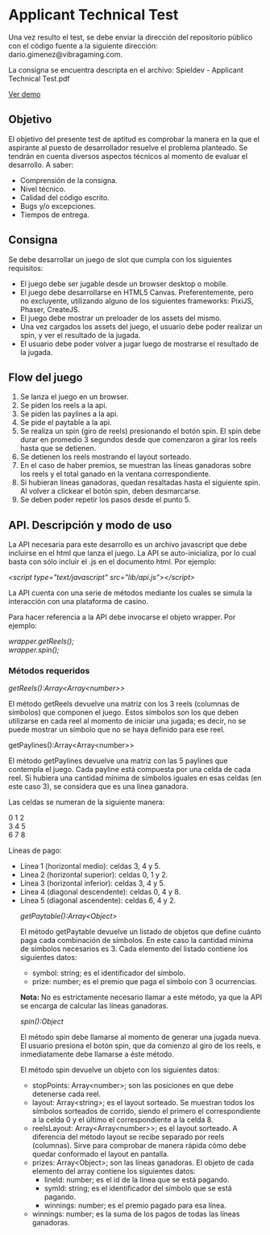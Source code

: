 <h1>Applicant Technical Test</h1>

<p>Una vez resulto el test, se debe enviar la dirección del repositorio público con el código fuente a la siguiente dirección: dario.gimenez@vibragaming.com.</p>
<p>La consigna se encuentra descripta en el archivo: Spieldev - Applicant Technical Test.pdf</p>
<p><a href="http://games.spieldev.com/applicant-test/">Ver demo</a></p>

<h2>Objetivo</h2>
<p>El objetivo del presente test de aptitud es comprobar la manera en la que el aspirante al puesto de desarrollador resuelve el problema planteado. Se tendrán en cuenta diversos aspectos técnicos al momento de evaluar el desarrollo. A saber:</p>

<ul>
	<li>Comprensión de la consigna.</li>
	<li>Nivel técnico.</li>
	<li>Calidad del código escrito.</li>
	<li>Bugs y/o excepciones.</li>
	<li>Tiempos de entrega.</li>
</ul>

<h2>Consigna</h2>
<p>Se debe desarrollar un juego de slot que cumpla con los siguientes requisitos:</p>
<ul>
	<li>El juego debe ser jugable desde un browser desktop o mobile.</li>
	<li>El juego debe desarrollarse en HTML5 Canvas. Preferentemente, pero no excluyente, utilizando alguno de los siguientes frameworks: PixiJS, Phaser, CreateJS.</li>
	<li>El juego debe mostrar un preloader de los assets del mismo.</li>
	<li>Una vez cargados los assets del juego, el usuario debe poder realizar un spin, y ver el resultado de la jugada.</li>
	<li>El usuario debe poder volver a jugar luego de mostrarse el resultado de la jugada.</li>
</ul>

<h2>Flow del juego</h2>
<ol>
	<li>Se lanza el juego en un browser.</li>
	<li>Se piden los reels a la api.</li>
	<li>Se piden las paylines a la api.</li>
	<li>Se pide el paytable a la api.</li>
	<li>Se realiza un spin (giro de reels) presionando el botón spin. El spin debe durar en promedio 3 segundos desde que comenzaron a girar los reels hasta que se detienen.</li>
	<li>Se detienen los reels mostrando el layout sorteado.</li>
	<li>En el caso de haber premios, se muestran las líneas ganadoras sobre los reels y el total ganado en la ventana correspondiente.</li>
	<li>Si hubieran líneas ganadoras, quedan resaltadas hasta el siguiente spin. Al volver a clickear el botón spin, deben desmarcarse.</li>
	<li>Se deben poder repetir los pasos desde el punto 5.</li>
</ol>


<h2>API. Descripción y modo de uso</h2>
<p> La API necesaria para este desarrollo es un archivo javascript que debe incluirse en el html que lanza el juego. La API se auto-inicializa, por lo cual basta con sólo incluir el .js en el documento html. Por ejemplo:</p>
<p><i>&lt;script type="text/javascript" src="lib/api.js"&gt;&lt;/script&gt;</i></p>
<p>La API cuenta con una serie de métodos mediante los cuales se simula la interacción con una plataforma de casino.</p>
<p>Para hacer referencia a la API debe invocarse el objeto wrapper. Por ejemplo:</p>
<p><i>wrapper.getReels();<br>
wrapper.spin();<br></i></p>

<h3>Métodos requeridos</h3>
<p><i>getReels():Array&lt;Array&lt;number&gt;&gt;</i></p>
<p>El método getReels devuelve una matriz con los 3 reels (columnas de símbolos) que componen el juego. Estos símbolos son los que deben utilizarse en cada reel al momento de iniciar una jugada; es decir, no se puede mostrar un símbolo que no se haya definido para ese reel.</p>

<p>getPaylines():Array&lt;Array&lt;number&gt;&gt;</p>
<p>El método getPaylines devuelve una matriz con las 5 paylines que contempla el juego. Cada payline está compuesta por una celda de cada reel. Si hubiera una cantidad mínima de símbolos iguales en esas celdas (en este caso 3), se considera que es una línea ganadora.</p>
<p>Las celdas se numeran de la siguiente manera:</p>
<p>0 1 2<br>
3 4 5<br>
6 7 8</p>

<p>Líneas de pago:</p>
<ul>
	<li>Línea 1 (horizontal medio): celdas 3, 4 y 5.</li>
	<li>Línea 2 (horizontal superior): celdas 0, 1 y 2.</li>
	<li>Línea 3 (horizontal inferior): celdas 3, 4 y 5.</li>
	<li>Línea 4 (diagonal descendente): celdas 0, 4 y 8.</li>
	<li>Línea 5 (diagonal ascendente): celdas 6, 4 y 2.</li>
</li>

<p><i>getPaytable():Array&lt;Object&gt;</i></p>
<p>El método getPaytable devuelve un listado de objetos que define cuánto paga cada combinación de símbolos. En este caso la cantidad mínima de símbolos necesarios es 3.
Cada elemento del listado contiene los siguientes datos:</p>
<ul>
	<li>symbol: string; es el identificador del símbolo.</li>
	<li>prize: number; es el premio que paga el símbolo con 3 ocurrencias.</li>
</ul>
<p><b>Nota:</b> No es estrictamente necesario llamar a este método, ya que la API se encarga de calcular las líneas ganadoras.</p>

<p><i>spin():Object</i></p>
<p>El método spin debe llamarse al momento de generar una jugada nueva. El usuario presiona el botón spin, que da comienzo al giro de los reels, e inmediatamente debe llamarse a éste método.</p>
<p>El método spin devuelve un objeto con los siguientes datos:</p>
<ul>
	<li>stopPoints: Array&lt;number&gt;; son las posiciones en que debe detenerse cada reel.</number>
	<li>layout: Array&lt;string&gt;; es el layout sorteado. Se muestran todos los símbolos sorteados de corrido, siendo el primero el correspondiente a la celda 0 y el último el correspondiente a la celda 8.</li>
	<li>reelsLayout: Array&lt;Array&lt;number&gt;&gt;; es el layout sorteado. A diferencia del método layout se recibe separado por reels (columnas). Sirve para comprobar de manera rápida cómo debe quedar conformado el layout en pantalla. 
	<li>prizes: Array&lt;Object&gt;; son las líneas ganadoras. El objeto de cada elemento del array contiene los siguientes datos:
		<ul>
			<li>lineId: number; es el id de la línea que se está pagando.</li>
			<li>symId: string; es el identificador del símbolo que se está pagando.</li>
			<li>winnings: number; es el premio pagado para esa línea.</li>
		</ul>
	</li>
	<li>winnings: number; es la suma de los pagos de todas las líneas ganadoras.</li>
